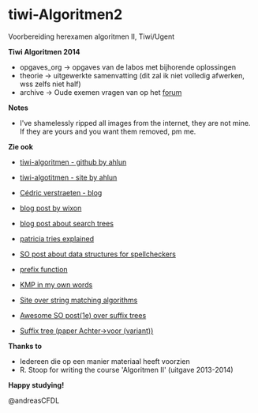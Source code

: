 tiwi-Algoritmen2
================

Voorbereiding herexamen algoritmen II, Tiwi/Ugent

**Tiwi Algoritmen 2014**
* opgaves_org -> opgaves van de labos met bijhorende oplossingen
* theorie -> uitgewerkte samenvatting (dit zal ik niet volledig afwerken, wss zelfs niet half)
* archive -> Oude exemen vragen van op het [forum](http://inwe.be)

**Notes**
* I've shamelessly ripped all images from the internet, they are not mine. If they are yours and you want them removed, pm me.


**Zie ook**
* [tiwi-algoritmen - github by ahlun](https://github.com/ahluntang/tiwi-algoritmen)
* [tiwi-algotitmen - site by ahlun](http://algoritmen.ahlun.be/Algoritmen)
* [Cédric verstraeten - blog](http://blog.cedric.ws/)
* [blog post by wixon](http://jns.me/blog/2014/07/09/algorithms-and-data-structures/)
* [blog post about search trees](http://andreasdl.wordpress.com/2014/08/05/search-trees/)

* [patricia tries explained](http://www.codeproject.com/Articles/9497/Patricia-Trie-Template-Class)
* [SO post about data structures for spellcheckers](http://cs.stackexchange.com/questions/1626/efficient-data-structures-for-building-a-fast-spell-checker)

* [prefix function](http://www.codeproject.com/Articles/198236/Boolean-text-search-queries-and-their-processing)
* [KMP in my own words](http://jakeboxer.com/blog/2009/12/13/the-knuth-morris-pratt-algorithm-in-my-own-words/)
* [Site over string matching algorithms](http://www.stoimen.com/blog/2012/04/17/computer-algorithms-boyer-moore-string-search-and-matching/)
* [Awesome SO post(1e) over suffix trees](http://stackoverflow.com/questions/9452701/ukkonens-suffix-tree-algorithm-in-plain-english?lq=1)

* [Suffix tree (paper Achter->voor (variant))](https://www.youtube.com/watch?v=VA9m_l6LpwI)

**Thanks to**
* Iedereen die op een manier materiaal heeft voorzien
* R. Stoop for writing the course 'Algoritmen II' (uitgave 2013-2014)

**Happy studying!**

@andreasCFDL